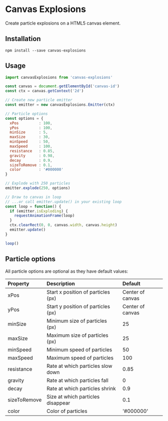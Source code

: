 # Canvas Explosions

Create particle explosions on a HTML5 canvas element.

## Installation

```
npm install --save canvas-explosions
```

## Usage

```javascript
import canvasExplosions from 'canvas-explosions'

const canvas = document.getElementById('canvas-id')
const ctx = canvas.getContext('2d')

// Create new particle emitter
const emitter = new canvasExplosions.Emitter(ctx)

// Particle options
const options = {
  xPos         : 100,
  yPos         : 100,
  minSize      : 5,
  maxSize      : 30,
  minSpeed     : 50,
  maxSpeed     : 100,
  resistance   : 0.85,
  gravity      : 0.98,
  decay        : 0.9,
  sizeToRemove : 0.1,
  color        : '#000000'
}

// Explode with 250 particles
emitter.explode(250, options)

// Draw to canvas in loop
// ...or call emitter.update() in your existing loop
const loop = function() {
  if (emitter.isExploding) {
    requestAnimationFrame(loop)
  }
  ctx.clearRect(0, 0, canvas.width, canvas.height)
  emitter.update()
}

loop()
```

## Particle options

All particle options are optional as they have default values:

| Property     | Description                        | Default          |
| :----------- | :--------------------------------- | :--------------- |
| xPos         | Start x position of particles (px) | Center of canvas |
| yPos         | Start y position of particles (px) | Center of canvas |
| minSize      | Minimum size of particles (px)     | 25               |
| maxSize      | Maximum size of particles (px)     | 25               |
| minSpeed     | Minimum speed of particles         | 50               |
| maxSpeed     | Maximum speed of particles         | 100              |
| resistance   | Rate at which particles slow down  | 0.85             |
| gravity      | Rate at which particles fall       | 0                |
| decay        | Rate at which particles shrink     | 0.9              |
| sizeToRemove | Size at which particles disappear  | 0.1              |
| color        | Color of particles                 | '#000000'        |